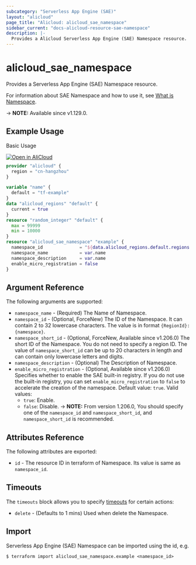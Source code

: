 ```yaml
---
subcategory: "Serverless App Engine (SAE)"
layout: "alicloud"
page_title: "Alicloud: alicloud_sae_namespace"
sidebar_current: "docs-alicloud-resource-sae-namespace"
description: |-
  Provides a Alicloud Serverless App Engine (SAE) Namespace resource.
---
```


# alicloud_sae_namespace

Provides a Serverless App Engine (SAE) Namespace resource.

For information about SAE Namespace and how to use it, see [What is Namespace](https://www.alibabacloud.com/help/en/sae/latest/createnamespace).

-> **NOTE:** Available since v1.129.0.

## Example Usage

Basic Usage

<div style="display: block;margin-bottom: 40px;"><div class="oics-button" style="float: right;position: absolute;margin-bottom: 10px;">
  <a href="https://api.aliyun.com/api-tools/terraform?resource=alicloud_sae_namespace&exampleId=bf42f2c9-830c-88ef-1af2-02d842d04b68dd3509a5&activeTab=example&spm=docs.r.sae_namespace.0.bf42f2c983&intl_lang=EN_US" target="_blank">
    <img alt="Open in AliCloud" src="https://img.alicdn.com/imgextra/i1/O1CN01hjjqXv1uYUlY56FyX_!!6000000006049-55-tps-254-36.svg" style="max-height: 44px; max-width: 100%;">
  </a>
</div></div>

```terraform
provider "alicloud" {
  region = "cn-hangzhou"
}

variable "name" {
  default = "tf-example"
}
data "alicloud_regions" "default" {
  current = true
}
resource "random_integer" "default" {
  max = 99999
  min = 10000
}
resource "alicloud_sae_namespace" "example" {
  namespace_id              = "${data.alicloud_regions.default.regions.0.id}:example${random_integer.default.result}"
  namespace_name            = var.name
  namespace_description     = var.name
  enable_micro_registration = false
}
```

## Argument Reference

The following arguments are supported:

* `namespace_name` - (Required) The Name of Namespace.
* `namespace_id` - (Optional, ForceNew) The ID of the Namespace. It can contain 2 to 32 lowercase characters. The value is in format `{RegionId}:{namespace}`.
* `namespace_short_id` - (Optional, ForceNew, Available since v1.206.0) The short ID of the Namespace. You do not need to specify a region ID. The value of `namespace_short_id` can be up to 20 characters in length and can contain only lowercase letters and digits.
* `namespace_description` - (Optional) The Description of Namespace.
* `enable_micro_registration` - (Optional, Available since v1.206.0) Specifies whether to enable the SAE built-in registry. If you do not use the built-in registry, you can set `enable_micro_registration` to `false` to accelerate the creation of the namespace. Default value: `true`. Valid values:
  - `true`: Enable.
  - `false`: Disable.
-> **NOTE:** From version 1.206.0, You should specify one of the `namespace_id` and `namespace_short_id`, and `namespace_short_id` is recommended.

## Attributes Reference

The following attributes are exported:

* `id` - The resource ID in terraform of Namespace. Its value is same as `namespace_id`.

## Timeouts

The `timeouts` block allows you to specify [timeouts](https://www.terraform.io/docs/configuration-0-11/resources.html#timeouts) for certain actions:

* `delete` - (Defaults to 1 mins) Used when delete the Namespace.

## Import

Serverless App Engine (SAE) Namespace can be imported using the id, e.g.

```shell
$ terraform import alicloud_sae_namespace.example <namespace_id>
```
